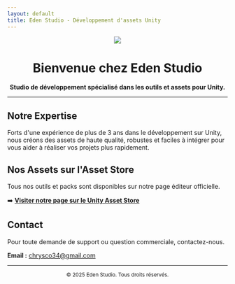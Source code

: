 ```yaml
---
layout: default
title: Eden Studio - Développement d'assets Unity
---
```


<p align="center">
  <img src="https://image.noelshack.com/fichiers/2025/33/4/1755181742-gemini-generated-image-9s6f9f9s6f9f9s6f.png">
</p>

<h1 align="center">Bienvenue chez Eden Studio</h1>

<p align="center">
  <strong>Studio de développement spécialisé dans les outils et assets pour Unity.</strong>
</p>

---

## Notre Expertise

Forts d'une expérience de plus de 3 ans dans le développement sur Unity, nous créons des assets de haute qualité, robustes et faciles à intégrer pour vous aider à réaliser vos projets plus rapidement.

## Nos Assets sur l'Asset Store

Tous nos outils et packs sont disponibles sur notre page éditeur officielle.

➡️ **[Visiter notre page sur le Unity Asset Store](https://assetstore.unity.com/publishers/METTRE_VOTRE_ID_ICI)**



## Contact

Pour toute demande de support ou question commerciale, contactez-nous.

**Email :** [chrysco34@gmail.com](mailto:edenstudio34@gmail.com)

---

<p align="center">
  <small>&copy; 2025 Eden Studio. Tous droits réservés.</small>
</p>
